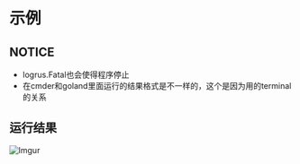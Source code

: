 # 示例

## NOTICE
 - logrus.Fatal也会使得程序停止
 - 在cmder和goland里面运行的结果格式是不一样的，这个是因为用的terminal的关系

## 运行结果
![Imgur](https://i.imgur.com/hVHUarh.png)
